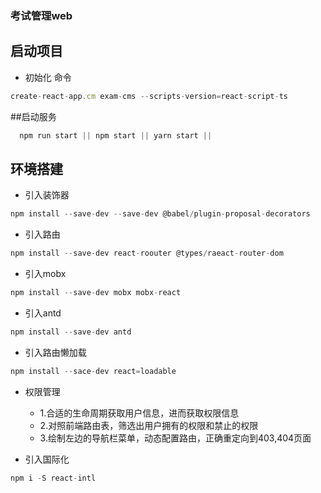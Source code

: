 
### 考试管理web

## 启动项目 
  - 初始化
  命令

```js
create-react-app.cm exam-cms --scripts-version=react-script-ts
```
##启动服务
```js
  npm run start || npm start || yarn start ||
```
## 环境搭建
- 引入装饰器
```js
npm install --save-dev --save-dev @babel/plugin-proposal-decorators
```
- 引入路由
```js
npm install --save-dev react-roouter @types/raeact-router-dom
```

- 引入mobx
```js
npm install --save-dev mobx mobx-react
```

- 引入antd
```js
npm install --save-dev antd
```
- 引入路由懒加载
```js
npm install --sace-dev react=loadable
```
- 权限管理
    - 1.合适的生命周期获取用户信息，进而获取权限信息
    - 2.对照前端路由表，筛选出用户拥有的权限和禁止的权限
    - 3.绘制左边的导航栏菜单，动态配置路由，正确重定向到403,404页面

- 引入国际化
```js
npm i -S react-intl
```
